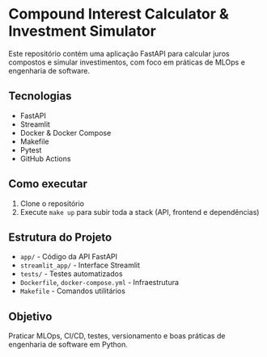 # Compound Interest Calculator & Investment Simulator

Este repositório contém uma aplicação FastAPI para calcular juros compostos e simular investimentos, com foco em práticas de MLOps e engenharia de software.

## Tecnologias
- FastAPI
- Streamlit
- Docker & Docker Compose
- Makefile
- Pytest
- GitHub Actions

## Como executar

1. Clone o repositório
2. Execute `make up` para subir toda a stack (API, frontend e dependências)

## Estrutura do Projeto
- `app/` - Código da API FastAPI
- `streamlit_app/` - Interface Streamlit
- `tests/` - Testes automatizados
- `Dockerfile`, `docker-compose.yml` - Infraestrutura
- `Makefile` - Comandos utilitários

## Objetivo
Praticar MLOps, CI/CD, testes, versionamento e boas práticas de engenharia de software em Python.
